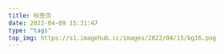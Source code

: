 ```yaml
---
title: 标签页
date: 2022-04-09 15:31:47
type: "tags"
top_img: https://s1.imagehub.cc/images/2022/04/15/bg16.png
---
```


